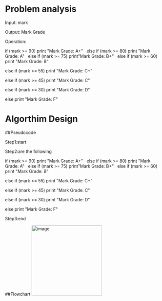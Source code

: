 # Problem analysis

Input: mark

Output: Mark Grade

Operation: 

 if (mark >= 90) print "Mark Grade: A+" 
 
 else if (mark >= 80) print "Mark Grade: A" 
 
  else if (mark >= 75) print"Mark Grade: B+"
  
   else if (mark >= 60) print "Mark Grade: B" 

else if (mark >= 55) print "Mark Grade: C+" 

else if (mark >= 45) print  "Mark Grade: C"

else if (mark >= 30) print "Mark Grade: D" 

else print "Mark Grade: F" 

# Algorthim Design

##Pseudocode

Step1:start

Step2:are the following

 if (mark >= 90) print "Mark Grade: A+" 
 
 else if (mark >= 80) print "Mark Grade: A" 
 
  else if (mark >= 75) print"Mark Grade: B+"
  
   else if (mark >= 60) print "Mark Grade: B" 

else if (mark >= 55) print "Mark Grade: C+" 

else if (mark >= 45) print  "Mark Grade: C"

else if (mark >= 30) print "Mark Grade: D" 

else print "Mark Grade: F" 

Step3:end

##Flowchart
<img width="230" alt="image" src="https://github.com/SWEG-2015EC-Batch/Free-Thinkers/assets/149039271/0e3ec936-c51f-4fd3-a78f-2cac22f86b9a">
